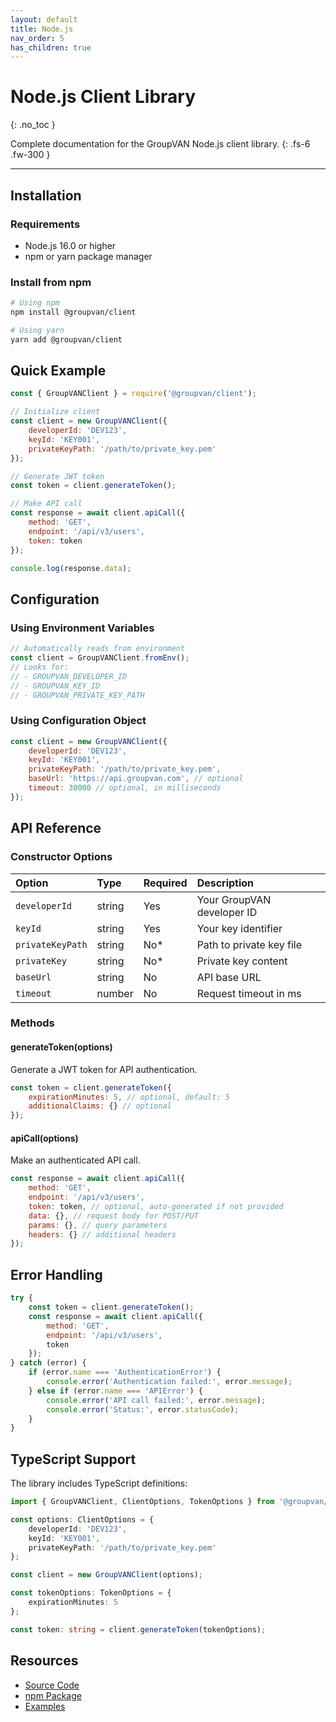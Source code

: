 ```yaml
---
layout: default
title: Node.js
nav_order: 5
has_children: true
---
```


# Node.js Client Library
{: .no_toc }

Complete documentation for the GroupVAN Node.js client library.
{: .fs-6 .fw-300 }

---

## Installation

### Requirements
- Node.js 16.0 or higher
- npm or yarn package manager

### Install from npm

```bash
# Using npm
npm install @groupvan/client

# Using yarn
yarn add @groupvan/client
```

## Quick Example

```javascript
const { GroupVANClient } = require('@groupvan/client');

// Initialize client
const client = new GroupVANClient({
    developerId: 'DEV123',
    keyId: 'KEY001',
    privateKeyPath: '/path/to/private_key.pem'
});

// Generate JWT token
const token = client.generateToken();

// Make API call
const response = await client.apiCall({
    method: 'GET',
    endpoint: '/api/v3/users',
    token: token
});

console.log(response.data);
```

## Configuration

### Using Environment Variables

```javascript
// Automatically reads from environment
const client = GroupVANClient.fromEnv();
// Looks for:
// - GROUPVAN_DEVELOPER_ID
// - GROUPVAN_KEY_ID
// - GROUPVAN_PRIVATE_KEY_PATH
```

### Using Configuration Object

```javascript
const client = new GroupVANClient({
    developerId: 'DEV123',
    keyId: 'KEY001',
    privateKeyPath: '/path/to/private_key.pem',
    baseUrl: 'https://api.groupvan.com', // optional
    timeout: 30000 // optional, in milliseconds
});
```

## API Reference

### Constructor Options

| Option | Type | Required | Description |
|:-------|:-----|:---------|:------------|
| `developerId` | string | Yes | Your GroupVAN developer ID |
| `keyId` | string | Yes | Your key identifier |
| `privateKeyPath` | string | No* | Path to private key file |
| `privateKey` | string | No* | Private key content |
| `baseUrl` | string | No | API base URL |
| `timeout` | number | No | Request timeout in ms |

### Methods

#### generateToken(options)
Generate a JWT token for API authentication.

```javascript
const token = client.generateToken({
    expirationMinutes: 5, // optional, default: 5
    additionalClaims: {} // optional
});
```

#### apiCall(options)
Make an authenticated API call.

```javascript
const response = await client.apiCall({
    method: 'GET',
    endpoint: '/api/v3/users',
    token: token, // optional, auto-generated if not provided
    data: {}, // request body for POST/PUT
    params: {}, // query parameters
    headers: {} // additional headers
});
```

## Error Handling

```javascript
try {
    const token = client.generateToken();
    const response = await client.apiCall({
        method: 'GET',
        endpoint: '/api/v3/users',
        token
    });
} catch (error) {
    if (error.name === 'AuthenticationError') {
        console.error('Authentication failed:', error.message);
    } else if (error.name === 'APIError') {
        console.error('API call failed:', error.message);
        console.error('Status:', error.statusCode);
    }
}
```

## TypeScript Support

The library includes TypeScript definitions:

```typescript
import { GroupVANClient, ClientOptions, TokenOptions } from '@groupvan/client';

const options: ClientOptions = {
    developerId: 'DEV123',
    keyId: 'KEY001',
    privateKeyPath: '/path/to/private_key.pem'
};

const client = new GroupVANClient(options);

const tokenOptions: TokenOptions = {
    expirationMinutes: 5
};

const token: string = client.generateToken(tokenOptions);
```

## Resources

- [Source Code](https://github.com/federatedops/GroupVAN-SDK/tree/main/clients/nodejs)
- [npm Package](https://www.npmjs.com/package/@groupvan/client)
- [Examples](https://github.com/federatedops/GroupVAN-SDK/tree/main/examples/nodejs)